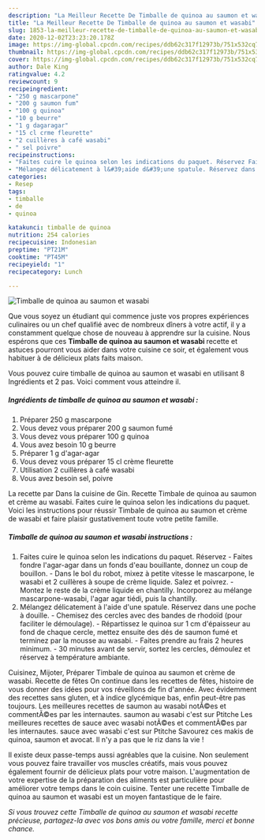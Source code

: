 ```yaml
---
description: "La Meilleur Recette De Timballe de quinoa au saumon et wasabi"
title: "La Meilleur Recette De Timballe de quinoa au saumon et wasabi"
slug: 1853-la-meilleur-recette-de-timballe-de-quinoa-au-saumon-et-wasabi
date: 2020-12-02T23:23:20.178Z
image: https://img-global.cpcdn.com/recipes/ddb62c317f12973b/751x532cq70/timballe-de-quinoa-au-saumon-et-wasabi-photo-principale-de-la-recette.jpg
thumbnail: https://img-global.cpcdn.com/recipes/ddb62c317f12973b/751x532cq70/timballe-de-quinoa-au-saumon-et-wasabi-photo-principale-de-la-recette.jpg
cover: https://img-global.cpcdn.com/recipes/ddb62c317f12973b/751x532cq70/timballe-de-quinoa-au-saumon-et-wasabi-photo-principale-de-la-recette.jpg
author: Dale King
ratingvalue: 4.2
reviewcount: 9
recipeingredient:
- "250 g mascarpone"
- "200 g saumon fum"
- "100 g quinoa"
- "10 g beurre"
- "1 g dagaragar"
- "15 cl crme fleurette"
- "2 cuillères à café wasabi"
- " sel poivre"
recipeinstructions:
- "Faites cuire le quinoa selon les indications du paquet. Réservez Faites fondre l&#39;agar-agar dans un fonds d&#39;eau bouillante, donnez un coup de bouillon. Dans le bol du robot, mixez à petite vitesse le mascarpone, le wasabi et 2 cuillères à soupe de crème liquide. Salez et poivrez. Montez le reste de la crème liquide en chantilly. Incorporez au mélange mascarpone-wasabi, l&#39;agar agar tiédi, puis la chantilly."
- "Mélangez délicatement à l&#39;aide d&#39;une spatule. Réservez dans une poche à douille. Chemisez des cercles avec des bandes de rhodoïd (pour faciliter le démoulage). Répartissez le quinoa sur 1 cm d&#39;épaisseur au fond de chaque cercle, mettez ensuite des dés de saumon fumé et terminez par la mousse au wasabi. Faites prendre au frais 2 heures minimum. 30 minutes avant de servir, sortez les cercles, démoulez et réservez à température ambiante."
categories:
- Resep
tags:
- timballe
- de
- quinoa

katakunci: timballe de quinoa 
nutrition: 254 calories
recipecuisine: Indonesian
preptime: "PT21M"
cooktime: "PT45M"
recipeyield: "1"
recipecategory: Lunch

---
```



![Timballe de quinoa au saumon et wasabi](https://img-global.cpcdn.com/recipes/ddb62c317f12973b/751x532cq70/timballe-de-quinoa-au-saumon-et-wasabi-photo-principale-de-la-recette.jpg)

Que vous soyez un étudiant qui commence juste vos propres expériences culinaires ou un chef qualifié avec de nombreux dîners à votre actif, il y a constamment quelque chose de nouveau à apprendre sur la cuisine. Nous espérons que ces <strong> Timballe de quinoa au saumon et wasabi </strong> recette et astuces pourront vous aider dans votre cuisine ce soir, et également vous habituer à de délicieux plats faits maison.

<!--inarticleads1-->

Vous pouvez cuire timballe de quinoa au saumon et wasabi en utilisant 8 Ingrédients et 2 pas. Voici comment vous atteindre il.

##### Ingrédients de timballe de quinoa au saumon et wasabi :

1. Préparer 250 g mascarpone
1. Vous devez vous préparer 200 g saumon fumé
1. Vous devez vous préparer 100 g quinoa
1. Vous avez besoin 10 g beurre
1. Préparer 1 g d&#39;agar-agar
1. Vous devez vous préparer 15 cl crème fleurette
1. Utilisation 2 cuillères à café wasabi
1. Vous avez besoin  sel, poivre


La recette par Dans la cuisine de Gin. Recette Timbale de quinoa au saumon et crème au wasabi. Faites cuire le quinoa selon les indications du paquet. Voici les instructions pour réussir Timbale de quinoa au saumon et crème de wasabi et faire plaisir gustativement toute votre petite famille. 

<!--inarticleads2-->

##### Timballe de quinoa au saumon et wasabi instructions :

1. Faites cuire le quinoa selon les indications du paquet. Réservez - Faites fondre l&#39;agar-agar dans un fonds d&#39;eau bouillante, donnez un coup de bouillon. - Dans le bol du robot, mixez à petite vitesse le mascarpone, le wasabi et 2 cuillères à soupe de crème liquide. Salez et poivrez. - Montez le reste de la crème liquide en chantilly. Incorporez au mélange mascarpone-wasabi, l&#39;agar agar tiédi, puis la chantilly.
1. Mélangez délicatement à l&#39;aide d&#39;une spatule. Réservez dans une poche à douille. - Chemisez des cercles avec des bandes de rhodoïd (pour faciliter le démoulage). - Répartissez le quinoa sur 1 cm d&#39;épaisseur au fond de chaque cercle, mettez ensuite des dés de saumon fumé et terminez par la mousse au wasabi. - Faites prendre au frais 2 heures minimum. - 30 minutes avant de servir, sortez les cercles, démoulez et réservez à température ambiante.


Cuisinez, Mijoter, Préparer Timbale de quinoa au saumon et crème de wasabi. Recette de fêtes On continue dans les recettes de fêtes, histoire de vous donner des idées pour vos réveillons de fin d&#39;année. Avec évidemment des recettes sans gluten, et à indice glycémique bas, enfin peut-être pas toujours. Les meilleures recettes de saumon au wasabi notÃ©es et commentÃ©es par les internautes. saumon au wasabi c&#39;est sur Ptitche Les meilleures recettes de sauce avec wasabi notÃ©es et commentÃ©es par les internautes. sauce avec wasabi c&#39;est sur Ptitche Savourez ces makis de quinoa, saumon et avocat. Il n&#39;y a pas que le riz dans la vie ! 

<!--inarticleads1-->

<p>
Il existe deux passe-temps aussi agréables que la cuisine. Non seulement vous pouvez faire travailler vos muscles créatifs, mais vous pouvez également fournir de délicieux plats pour votre maison. L'augmentation de votre expertise de la préparation des aliments est particulière pour améliorer votre temps dans le coin cuisine. Tenter une recette Timballe de quinoa au saumon et wasabi est un moyen fantastique de le faire.
</p>

<p>
<i>Si vous trouvez cette Timballe de quinoa au saumon et wasabi recette précieuse, partagez-la avec vos bons amis ou votre famille, merci et bonne chance.</i>
</p>

